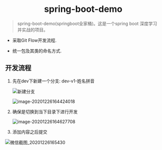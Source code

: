 <center><h1>spring-boot-demo
</center>

> spring-boot-demo(springboot全家桶)。这是一个spring boot 深度学习并实战的项目。

- 采取Git Flow开发流程.

- 统一包及其类的命名方式.

## 开发流程

1. 先在dev下新建一个分支: dev-v1-姓名拼音

   ![新建分支](https://nateshao-blog.oss-cn-shenzhen.aliyuncs.com/img/image-20201226164249793.png)

   ![image-20201226164424018](https://nateshao-blog.oss-cn-shenzhen.aliyuncs.com/img/image-20201226164424018.png)

2. 确保是切换到当下目录下进行开发

   ![image-20201226164627708](https://nateshao-blog.oss-cn-shenzhen.aliyuncs.com/img/image-20201226164627708.png)

3. 添加内容之后提交

   

![微信截图_20201226165430](https://nateshao-blog.oss-cn-shenzhen.aliyuncs.com/img/微信截图_20201226165430.png)

